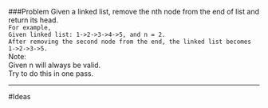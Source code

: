 ###Problem
Given a linked list, remove the nth node from the end of list and return its head.  
`For example,`  
`Given linked list: 1->2->3->4->5, and n = 2.`  
`After removing the second node from the end, the linked list becomes 1->2->3->5.`  
Note:  
Given n will always be valid.  
Try to do this in one pass.  

---

#Ideas
